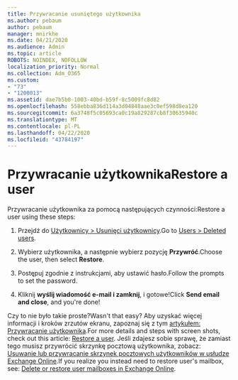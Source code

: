 ```yaml
---
title: Przywracanie usuniętego użytkownika
ms.author: pebaum
author: pebaum
manager: mnirkhe
ms.date: 04/21/2020
ms.audience: Admin
ms.topic: article
ROBOTS: NOINDEX, NOFOLLOW
localization_priority: Normal
ms.collection: Adm_O365
ms.custom:
- "73"
- "1200013"
ms.assetid: dae7b5b0-1003-40bd-b59f-8c5009fc8d82
ms.openlocfilehash: 558ebba836d114a3d04848aae3c0ef598d8ea120
ms.sourcegitcommit: 6a3748f5c05693ca0c19a829287cb8f30635940c
ms.translationtype: MT
ms.contentlocale: pl-PL
ms.lasthandoff: 04/22/2020
ms.locfileid: "43784197"
---
```

# <a name="restore-a-user"></a><span data-ttu-id="8a47c-102">Przywracanie użytkownika</span><span class="sxs-lookup"><span data-stu-id="8a47c-102">Restore a user</span></span>

<span data-ttu-id="8a47c-103">Przywracanie użytkownika za pomocą następujących czynności:</span><span class="sxs-lookup"><span data-stu-id="8a47c-103">Restore a user using these steps:</span></span>
  
1. <span data-ttu-id="8a47c-104">Przejdź do [Użytkownicy \> Usunięci użytkownicy](https://admin.microsoft.com/adminportal/home#/deletedusers).</span><span class="sxs-lookup"><span data-stu-id="8a47c-104">Go to [Users \> Deleted users](https://admin.microsoft.com/adminportal/home#/deletedusers).</span></span>

2. <span data-ttu-id="8a47c-105">Wybierz użytkownika, a następnie wybierz pozycję **Przywróć**.</span><span class="sxs-lookup"><span data-stu-id="8a47c-105">Choose the user, then select **Restore**.</span></span>

3. <span data-ttu-id="8a47c-106">Postępuj zgodnie z instrukcjami, aby ustawić hasło.</span><span class="sxs-lookup"><span data-stu-id="8a47c-106">Follow the prompts to set the password.</span></span>

4. <span data-ttu-id="8a47c-107">Kliknij **wyślij wiadomość e-mail i zamknij**, i gotowe!</span><span class="sxs-lookup"><span data-stu-id="8a47c-107">Click **Send email and close**, and you're done!</span></span>

<span data-ttu-id="8a47c-108">Czy to nie było takie proste?</span><span class="sxs-lookup"><span data-stu-id="8a47c-108">Wasn't that easy?</span></span> <span data-ttu-id="8a47c-109">Aby uzyskać więcej informacji i kroków zrzutów ekranu, zapoznaj się z tym [artykułem: Przywracanie użytkownika](https://docs.microsoft.com/office365/admin/add-users/restore-user).</span><span class="sxs-lookup"><span data-stu-id="8a47c-109">For more details and steps with screen shots, check out this article: [Restore a user](https://docs.microsoft.com/office365/admin/add-users/restore-user).</span></span> <span data-ttu-id="8a47c-110">Jeśli zdajesz sobie sprawę, że zamiast tego musisz przywrócić skrzynkę pocztową użytkownika, zobacz: [Usuwanie lub przywracanie skrzynek pocztowych użytkowników w usłudze Exchange Online](https://docs.microsoft.com/exchange/recipients-in-exchange-online/delete-or-restore-mailboxes).</span><span class="sxs-lookup"><span data-stu-id="8a47c-110">If you realize you instead need to restore user's mailbox, see: [Delete or restore user mailboxes in Exchange Online](https://docs.microsoft.com/exchange/recipients-in-exchange-online/delete-or-restore-mailboxes).</span></span>